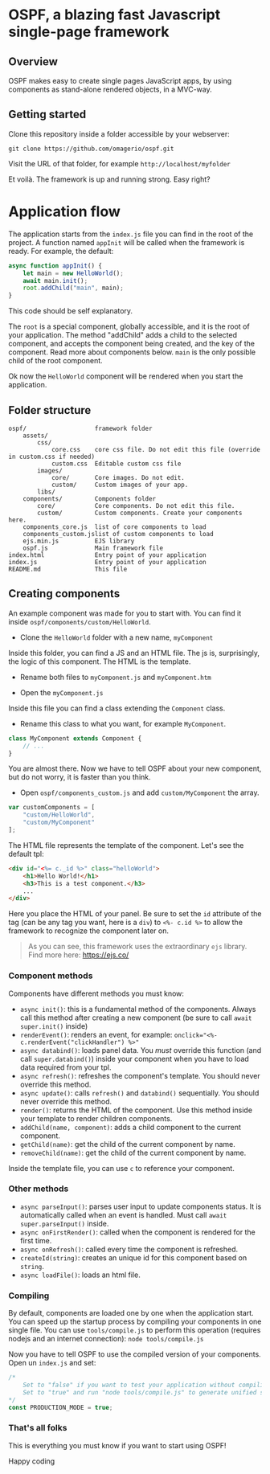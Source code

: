 # OSPF, a blazing fast Javascript single-page framework

## Overview ##
OSPF makes easy to create single pages JavaScript apps, by using components as stand-alone rendered objects, in a MVC-way.

## Getting started ##
Clone this repository inside a folder accessible by your webserver:

` git clone https://github.com/omagerio/ospf.git `

Visit the URL of that folder, for example ` http://localhost/myfolder `

Et voilà. The framework is up and running strong. Easy right?

# Application flow #
The application starts from the `index.js` file you can find in the root of the project. A function named `appInit` will be called when the framework is ready. For example, the default:

```javascript
async function appInit() {
    let main = new HelloWorld();
    await main.init();
    root.addChild("main", main);
}
```

This code should be self explanatory.

The `root` is a special component, globally accessible, and it is the root of your application.
The method "addChild" adds a child to the selected component, and accepts the component being created, and the key of the component.
Read more about components below.
`main` is the only possible child of the root component.

Ok now the `HelloWorld` component will be rendered when you start the application.

## Folder structure ##
```text
ospf/					framework folder
	assets/
		css/
			core.css	core css file. Do not edit this file (override in custom.css if needed)
			custom.css	Editable custom css file
		images/
			core/		Core images. Do not edit.
			custom/		Custom images of your app.
		libs/
	components/			Components folder
		core/			Core components. Do not edit this file.
		custom/			Custom components. Create your components here.
	components_core.js	list of core components to load
	components_custom.jslist of custom components to load
	ejs.min.js			EJS library
	ospf.js				Main framework file
index.html				Entry point of your application
index.js				Entry point of your application
README.md				This file

```

## Creating components ##
An example component was made for you to start with.
You can find it inside `ospf/components/custom/HelloWorld`.

- Clone the `HelloWorld` folder with a new name, `myComponent`

Inside this folder, you can find a JS and an HTML file. The js is, surprisingly, the logic of this component. The HTML is the template.

- Rename both files to `myComponent.js` and `myComponent.htm`

- Open the `myComponent.js`

Inside this file you can find a class extending the `Component` class.

- Rename this class to what you want, for example `MyComponent`.

```javascript
class MyComponent extends Component {
	// ...
}
```

You are almost there. Now we have to tell OSPF about your new component, but do not worry, it is faster than you think.

- Open `ospf/components_custom.js` and add `custom/MyComponent` the array.
```javascript
var customComponents = [
	"custom/HelloWorld",
	"custom/MyComponent"
];
```

The HTML file represents the template of the component. Let's see the default tpl:
```html
<div id="<%= c._id %>" class="helloWorld">
    <h1>Hello World!</h1>
    <h3>This is a test component.</h3>
    ...
</div>
```

Here you place the HTML of your panel. Be sure to set the `id` attribute of the tag (can be any tag you want, here is a `div`) to `<%- c.id %>` to allow the framework to recognize the component later on.

> As you can see, this framework uses the extraordinary `ejs` library. Find more here: https://ejs.co/

### Component methods ###
Components have different methods you must know:

- `async init()`: this is a fundamental method of the components. Always call this method after creating a new component (be sure to call `await super.init()` inside)
- `renderEvent()`: renders an event, for example: `onclick="<%- c.renderEvent("clickHandler") %>"`
- `async databind()`: loads panel data. You _must_ override this function (and call `super.databind()`) inside your component when you have to load data required from your tpl.
- `async refresh()`: refreshes the component's template. You should never override this method.
- `async update()`: calls `refresh()` and `databind()` sequentially. You should never override this method.
- `render()`: returns the HTML of the component. Use this method inside your template to render children components.
- `addChild(name, component)`: adds a child component to the current component.
- `getChild(name)`: get the child of the current component by name.
- `removeChild(name)`: get the child of the current component by name.

Inside the template file, you can use `c` to reference your component.

### Other methods ###
- `async parseInput()`: parses user input to update components status. It is automatically called when an event is handled. Must call `await super.parseInput()` inside.
- `async onFirstRender()`: called when the component is rendered for the first time.
- `async onRefresh()`: called every time the component is refreshed.
- `createId(string)`: creates an unique id for this component based on `string`.
- `async loadFile()`: loads an html file.

### Compiling ###
By default, components are loaded one by one when the application start. You can speed up the startup process by compiling your components in one single file.
You can use `tools/compile.js` to perform this operation (requires nodejs and an internet connection):
`node tools/compile.js`

Now you have to tell OSPF to use the compiled version of your components. Open un `index.js` and set:
```javascript
/*
    Set to "false" if you want to test your application without compiling or you don't have nodeJS.
    Set to "true" and run "node tools/compile.js" to generate unified sources. Recommended.
*/
const PRODUCTION_MODE = true;
```

### That's all folks ###
This is everything you must know if you want to start using OSPF!

Happy coding